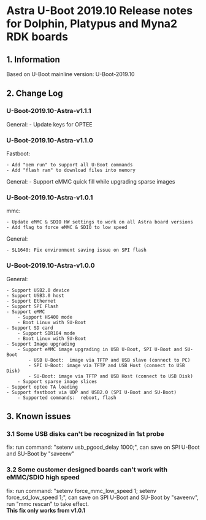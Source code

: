 # Astra U-Boot 2019.10 Release notes for Dolphin, Platypus and Myna2 RDK boards

## 1. Information

Based on U-Boot mainline version: U-Boot-2019.10

## 2. Change Log
### U-Boot-2019.10-Astra-v1.1.1
General:
	- Update keys for OPTEE

### U-Boot-2019.10-Astra-v1.1.0
Fastboot:

	- Add "oem run" to support all U-Boot commands
	- Add "flash ram" to download files into memory

General:
	- Support eMMC quick fill while upgrading sparse images

### U-Boot-2019.10-Astra-v1.0.1
mmc:

	- Update eMMC & SDIO HW settings to work on all Astra board versions
	- Add flag to force eMMC & SDIO to low speed

General:

	- SL1640: Fix environment saving issue on SPI flash

### U-Boot-2019.10-Astra-v1.0.0
General:

	- Support USB2.0 device
	- Support USB3.0 host
	- Support Ethernet
	- Support SPI Flash
	- Support eMMC
		- Support HS400 mode
		- Boot Linux with SU-Boot
	- Support SD card
		- Support SDR104 mode
		- Boot Linux with SU-Boot
	- Support Image upgrading
		- Support eMMC image upgrading in USB U-Boot, SPI U-Boot and SU-Boot
			- USB U-Boot:  image via TFTP and USB slave (connect to PC)
			- SPI U-Boot: image via TFTP and USB Host (connect to USB Disk)
			- SU-Boot: image via TFTP and USB Host (connect to USB Disk)
		- Support sparse image slices
	- Support optee TA loading
	- Support fastboot via UDP and USB2.0 (SPI U-Boot and SU-Boot)
		- Supported commands:  reboot, flash

## 3. Known issues
### 3.1 Some USB disks can't be recognized in 1st probe
fix: run command: "setenv usb_pgood_delay 1000;", can save on SPI U-Boot and SU-Boot by "saveenv"

### 3.2 Some customer designed boards can't work with eMMC/SDIO high speed
fix: run command: "setenv force_mmc_low_speed 1; setenv force_sd_low_speed 1;", can save on SPI U-Boot and SU-Boot by "saveenv",  
run "mmc rescan" to take effect.  
**This fix only works from v1.0.1**
